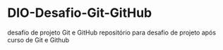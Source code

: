 # DIO-Desafio-Git-GitHub
desafio de projeto Git e GitHub
repositório para desafio de projeto após curso de Git e Github


